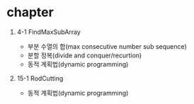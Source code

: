chapter
=======

1. 4-1 FindMaxSubArray
    - 부분 수열의 합(max consecutive number sub sequence)
    - 분할 정복(divide and conquer/recurtion)
    - 동적 계획법(dynamic programming)

2. 15-1 RodCutting
    - 동적 계획법(dynamic programming)

